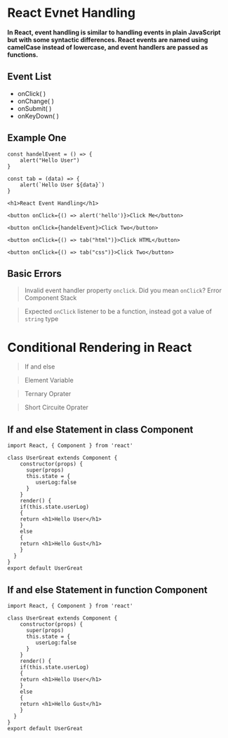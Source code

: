 # React Evnet Handling

**In React, event handling is similar to handling events in plain JavaScript but with some syntactic differences. React events are named using camelCase instead of lowercase, and event handlers are passed as functions.**

## Event List

- onClick( )
- onChange( )
- onSubmit( )
- onKeyDown( )


## Example One

```
const handelEvent = () => {
    alert("Hello User")
}

const tab = (data) => {
    alert(`Hello User ${data}`)
}
    
<h1>React Event Handling</h1>

<button onClick={() => alert('hello')}>Click Me</button>

<button onClick={handelEvent}>Click Two</button>

<button onClick={() => tab("html")}>Click HTML</button>

<button onClick={() => tab("css")}>Click Two</button>

```

 ## Basic Errors 

> Invalid event handler property `onclick`. Did you mean `onClick`? Error Component Stack

> Expected `onClick` listener to be a function, instead got a value of `string` type


# Conditional Rendering in React  

> If and else

> Element Variable

> Ternary Oprater

> Short Circuite Oprater

## If and else Statement in class Component

```
import React, { Component } from 'react'

class UserGreat extends Component {
    constructor(props) {
      super(props)
      this.state = {
         userLog:false
      }
    }
    render() {
    if(this.state.userLog)
    {
    return <h1>Hello User</h1>
    }
    else
    {
    return <h1>Hello Gust</h1>
    }
  }
}
export default UserGreat
```

## If and else Statement in function Component

```
import React, { Component } from 'react'

class UserGreat extends Component {
    constructor(props) {
      super(props)
      this.state = {
         userLog:false
      }
    }
    render() {
    if(this.state.userLog)
    {
    return <h1>Hello User</h1>
    }
    else
    {
    return <h1>Hello Gust</h1>
    }
  }
}
export default UserGreat
```
